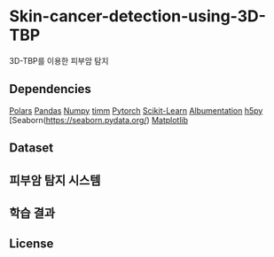 # Skin-cancer-detection-using-3D-TBP
3D-TBP를 이용한 피부암 탐지

## Dependencies
[Polars](https://pola.rs/)
[Pandas](https://pandas.pydata.org/)
[Numpy](https://numpy.org/)
[timm](https://timm.fast.ai/)
[Pytorch](https://pytorch.org/)
[Scikit-Learn](https://scikit-learn.org/stable/)
[Albumentation](https://albumentations.ai/docs/)
[h5py](https://docs.h5py.org/en/stable/)
[Seaborn(https://seaborn.pydata.org/)
[Matplotlib](https://matplotlib.org/)

## Dataset

## 피부암 탐지 시스템

## 학습 결과

## License
